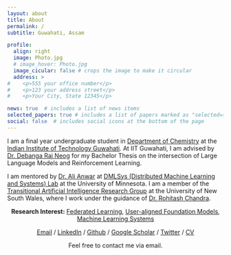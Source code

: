 ```yaml
---
layout: about
title: About
permalink: /
subtitle: Guwahati, Assam

profile:
  align: right
  image: Photo.jpg
  # image_hover: Photo.jpg
  image_cicular: false # crops the image to make it circular
  address: >
#    <p>555 your office number</p>
#    <p>123 your address street</p>
#    <p>Your City, State 12345</p>

news: true  # includes a list of news items
selected_papers: true # includes a list of papers marked as "selected={true}"
social: false  # includes social icons at the bottom of the page
---
```

I am a final year undergraduate student in [Department of Chemistry](https://www.iitg.ac.in/chem/) at the [Indian Institute of Technology Guwahati](https://www.iitg.ac.in/). At IIT Guwahati, I am advised by [Dr. Debanga Raj Neog](https://debanga.github.io/) for my Bachelor Thesis on the intersection of Large Language Models and Reinforcement Learning.

I am mentored by [Dr. Ali Anwar](https://chalianwar.github.io/) at [DMLSys (Distributed Machine Learning and Systems) Lab](https://chalianwar.github.io/lab/) at the University of Minnesota. I am a member of the [Transitional Artificial Intelligence Research Group](https://transitional-ai.github.io/) at the University of New South Wales, where I work under the guidance of [Dr. Rohitash Chandra](https://research.unsw.edu.au/people/dr-rohitash-chandra).

<p style="text-align: center;">
<strong>Research Interest:</strong> <a href="https://azalahmadkhan.github.io/research/">Federated Learning</a>, <a href="https://azalahmadkhan.github.io/research/">User-aligned Foundation Models</a>, <a href="https://azalahmadkhan.github.io/research/">Machine Learning Systems</a></p>

<p style="text-align: center;">
<a href="mailto:azalahmadkhan@gmail.com">Email</a> / <a href="https://www.linkedin.com/in/azal/">LinkedIn</a> / <a href="https://github.com/azalahmadkhan">Github</a> / <a href="https://scholar.google.com/citations?hl=en&user=ih-DIDcAAAAJ">Google Scholar</a> / <a href="https://twitter.com/azalakhan">Twitter</a> / <a href="https://azalahmadkhan.github.io/assets/pdf/Azal_Resume.pdf">CV</a>  </p>

<p style="text-align: center;">
Feel free to contact me via email.
</p>
